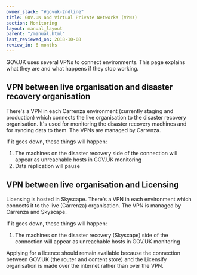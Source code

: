 ```yaml
---
owner_slack: "#govuk-2ndline"
title: GOV.UK and Virtual Private Networks (VPNs)
section: Monitoring
layout: manual_layout
parent: "/manual.html"
last_reviewed_on: 2018-10-08
review_in: 6 months
---
```


GOV.UK uses several VPNs to connect environments. This page explains what they
are and what happens if they stop working.

## VPN between live organisation and disaster recovery organisation

There's a VPN in each Carrenza environment (currently staging and production) which connects
the live organisation to the disaster recovery organisation. It's used for monitoring
the disaster recovery machines and for syncing data to them. The VPNs are managed by Carrenza.

If it goes down, these things will happen:

1. The machines on the disaster recovery side of the connection will appear as
   unreachable hosts in GOV.UK monitoring
2. Data replication will pause

## VPN between live organisation and Licensing

Licensing is hosted in Skyscape.
There's a VPN in each environment which connects it to the live (Carrenza) organisation. The VPN
is managed by Carrenza and Skyscape.

If it goes down, these things will happen:

1. The machines on the disaster recovery (Skyscape) side of the connection will appear as
   unreachable hosts in GOV.UK monitoring

Applying for a licence should remain available because
the connection between GOV.UK (the router and content store) and the Licensify organisation is made
over the internet rather than over the VPN.

[carrenza-secure]: https://github.com/alphagov/govuk-legacy-opsmanual/blob/master/infrastructure/howto/connect-carrenza-il2.rst
[gds-vpn]: https://sites.google.com/a/digital.cabinet-office.gov.uk/gds/working-at-the-white-chapel-building/how-to/connect-to-the-aviation-house-vpn
